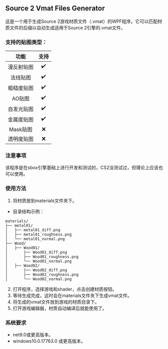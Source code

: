 ## Source 2 Vmat Files Generator

这是一个用于生成Source 2游戏材质文件（.vmat）的WPF程序。它可以匹配材质文件的后缀以自动生成适用于Source 2引擎的.vmat文件。

### 支持的贴图类型：

|   功能   | 支持 |
|:------:|:--:|
| 漫反射贴图  | ✔️ |
|  法线贴图  | ✔️ | 
| 粗糙度贴图  | ✔️ |
|  AO贴图  | ✔️ |
| 自发光贴图  | ✔️ |
| 金属度贴图  | ✔️ |
| Mask贴图 | ❌  |
| 透明度贴图  | ❌  |

### 注意事项
该程序是在sbox引擎基础上进行开发和测试的，CS2没测试过，但理论上应该也可以使用。

### 使用方法
1. 将材质放到materials文件夹下。
- 目录结构示例：
```
materials/
├── metal01/
│   ├── metal01_diff.png
│   ├── metal01_roughness.png
│   └── metal01_normal.png
├── Wood/
│   ├── Wood01/
│       ├── Wood01_diff.png
│       ├── Wood01_roughness.png
│       └── Wood01_normal.png
│   ├── Wood02/
│       ├── Wood02_diff.png
│       ├── Wood02_roughness.png
│       └── Wood02_normal.png
```
2. 打开程序，选择游戏和shader，点击创建材质按钮。
3. 等待生成完成，这时会在materials文件夹下生成vmat文件。
4. 将生成的vmat文件放到游戏的材质目录下。
5. 打开游戏编辑器，材质自动编译后就能使用了。

### 系统要求
- net9.0或更高版本。
- windows10.0.17763.0 或更高版本。
